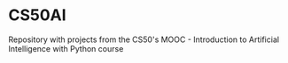 # CS50AI
Repository with projects from the CS50's MOOC - Introduction to Artificial Intelligence with Python course
